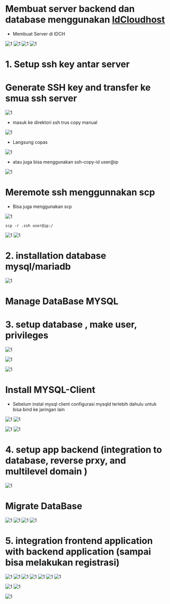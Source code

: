 # Membuat server backend dan database menggunakan [IdCloudhost](https://console.idcloudhost.com/hub/login)

- Membuat Server di IDCH 

![1](assets/1.0.png)
![1](assets/1.1.png)
![1](assets/1.3.png)
![1](assets/1.4.png)

# 1. Setup ssh key antar server
# Generate SSH key and transfer ke smua ssh server

![1](assets/1.5.png)

- masuk ke direktori ssh trus copy manual

![1](assets/1.7.png)

- Langsung copas

![1](assets/1.8.png)

- atau juga bisa menggunakan ssh-copy-id user@ip

![1](assets/2.0.png)

# Meremote ssh menggunnakan scp

- Bisa juga menggunakan scp

![1](assets/100.png)
```
scp -r .ssh user@ip:/
```
![1](assets/1.6.png)
![1](assets/101.png)



# 2. installation database mysql/mariadb 

![1](assets/103.png)
<!-- ![1](assets/104.png)
![1](assets/105.png) -->

# Manage DataBase MYSQL 
# 3. setup database , make user, privileges
![1](assets/106.png)
<!-- ![1](assets/107.png) -->
![1](assets/110.png)
<!-- ![1](assets/112.png) -->
![1](assets/113.png)


# Install MYSQL-Client

- Sebelum instal mysql client configurasi mysqld terlebih dahulu untuk bisa bind ke jaringan lain

![1](assets/bind.png)
![1](assets/mysqld-sconf.png)

![1](assets/mysql-client.png)
![1](assets/mysql-client2.png)

# 4. setup app backend (integration to database, reverse prxy, and multilevel domain )

<!-- ![1](assets/cloudflare.png) -->
![1](assets/4.1.png)


# Migrate DataBase

![1](assets/install-sequelize.png)
![1](assets/config-json.png)
![1](assets/db-migrate.png)
![1](assets/db-migrate2.png)


# 5. integration frontend application with backend application (sampai bisa melakukan registrasi)

![1](assets/4.2.png)
![1](assets/4.3.png)
![1](assets/4.4.png)
![1](assets/4.4.1.png)
![1](assets/4.5.png)
![1](assets/4.6.png)
![1](assets/4.7.png)

<!-- ![1](assets/register.png) -->

![1](assets/5.1.png)
![1](assets/5.2.png)

![1](assets/117.png) 











